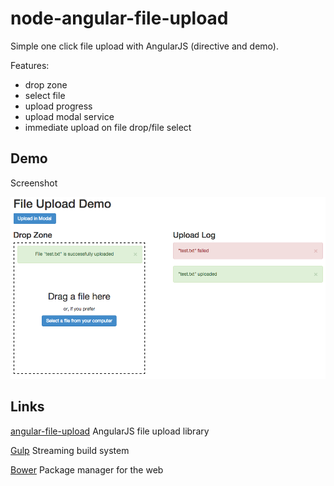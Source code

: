 node-angular-file-upload
========================

Simple one click file upload with AngularJS (directive and demo).

Features:
- drop zone
- select file
- upload progress
- upload modal service
- immediate upload on file drop/file select

## Demo

Screenshot

![AngularJS File Upload](screenshot.png "AngularJS File Upload")
 
## Links
 
[angular-file-upload](https://github.com/nervgh/angular-file-upload) AngularJS file upload library

[Gulp](http://gulpjs.com/) Streaming build system

[Bower](http://bower.io/) Package manager for the web
